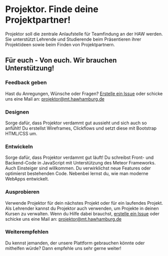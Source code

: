 # Projektor. Finde deine Projektpartner!
Projektor soll die zentrale Anlaufstelle für Teamfindung an der HAW werden. Sie unterstützt Lehrende und Studierende
beim Präsentieren ihrer Projektideen sowie beim Finden von Projektpartnern.

## Für euch - Von euch. Wir brauchen Unterstützung!
### Feedback geben 
Hast du Anregungen,
Wünsche oder Fragen?
[Erstelle ein Issue](https://github.com/MediaSystems/projektor/issues) oder schicke
uns eine Mail an:
projektor@mt.hawhamburg.de

### Designen 
Sorge dafür, dass Projektor
verdammt gut aussieht und
sich auch so anfühlt! Du
erstellst Wireframes,
Clickflows und setzt diese
mit Bootstrap HTML/CSS
um.

### Entwickeln 
Sorge dafür, dass Projektor
verdammt gut läuft! Du
schreibst Front- und
Backend-Code in JavaScript
mit Unterstützung des
Meteor Frameworks. Auch
Einsteiger sind willkommen.
Du verwirklichst neue
Features oder optimierst
bestehenden Code.
Nebenbei lernst du, wie
man moderne WebApps
entwickelt.

### Ausprobieren 
Verwende Projektor für dein
nächstes Projekt oder für
ein laufendes Projekt. Als
Lehrender kannst du
Projektor auch verwenden,
um Projekte in deinen
Kursen zu verwalten.
Wenn du Hilfe dabei
brauchst, [erstelle ein Issue](https://github.com/MediaSystems/projektor/issues) oder schicke
uns eine Mail an:
projektor@mt.hawhamburg.de

### Weiterempfehlen
Du kennst jemanden, der
unsere Plattform
gebrauchen könnte oder
mithelfen würde? Dann
empfehle uns sehr gerne
weiter!
